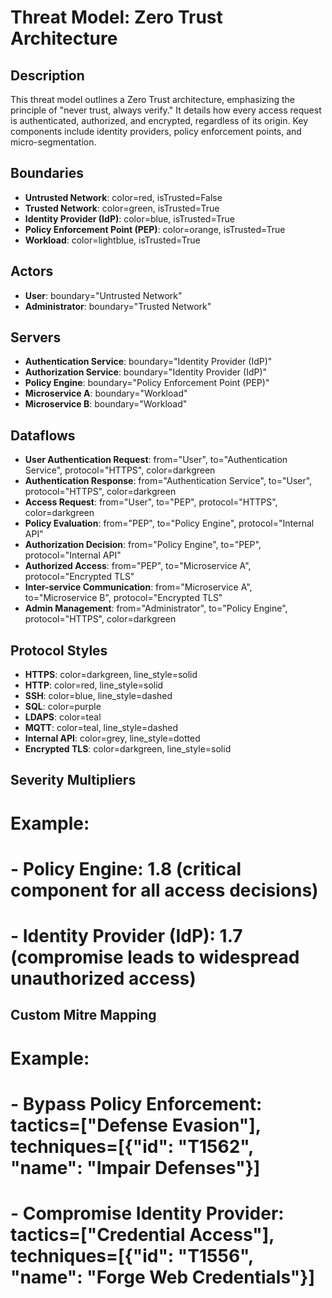 # Threat Model: Zero Trust Architecture

## Description
This threat model outlines a Zero Trust architecture, emphasizing the principle of "never trust, always verify." It details how every access request is authenticated, authorized, and encrypted, regardless of its origin. Key components include identity providers, policy enforcement points, and micro-segmentation.

## Boundaries
- **Untrusted Network**: color=red, isTrusted=False
- **Trusted Network**: color=green, isTrusted=True
- **Identity Provider (IdP)**: color=blue, isTrusted=True
- **Policy Enforcement Point (PEP)**: color=orange, isTrusted=True
- **Workload**: color=lightblue, isTrusted=True

## Actors
- **User**: boundary="Untrusted Network"
- **Administrator**: boundary="Trusted Network"

## Servers
- **Authentication Service**: boundary="Identity Provider (IdP)"
- **Authorization Service**: boundary="Identity Provider (IdP)"
- **Policy Engine**: boundary="Policy Enforcement Point (PEP)"
- **Microservice A**: boundary="Workload"
- **Microservice B**: boundary="Workload"

## Dataflows
- **User Authentication Request**: from="User", to="Authentication Service", protocol="HTTPS", color=darkgreen
- **Authentication Response**: from="Authentication Service", to="User", protocol="HTTPS", color=darkgreen
- **Access Request**: from="User", to="PEP", protocol="HTTPS", color=darkgreen
- **Policy Evaluation**: from="PEP", to="Policy Engine", protocol="Internal API"
- **Authorization Decision**: from="Policy Engine", to="PEP", protocol="Internal API"
- **Authorized Access**: from="PEP", to="Microservice A", protocol="Encrypted TLS"
- **Inter-service Communication**: from="Microservice A", to="Microservice B", protocol="Encrypted TLS"
- **Admin Management**: from="Administrator", to="Policy Engine", protocol="HTTPS", color=darkgreen

## Protocol Styles
- **HTTPS**: color=darkgreen, line_style=solid
- **HTTP**: color=red, line_style=solid
- **SSH**: color=blue, line_style=dashed
- **SQL**: color=purple
- **LDAPS**: color=teal
- **MQTT**: color=teal, line_style=dashed
- **Internal API**: color=grey, line_style=dotted
- **Encrypted TLS**: color=darkgreen, line_style=solid

## Severity Multipliers
# Example:
# - **Policy Engine**: 1.8 (critical component for all access decisions)
# - **Identity Provider (IdP)**: 1.7 (compromise leads to widespread unauthorized access)

## Custom Mitre Mapping
# Example:
# - **Bypass Policy Enforcement**: tactics=["Defense Evasion"], techniques=[{"id": "T1562", "name": "Impair Defenses"}]
# - **Compromise Identity Provider**: tactics=["Credential Access"], techniques=[{"id": "T1556", "name": "Forge Web Credentials"}]